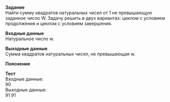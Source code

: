 **Задание**  
Найти сумму квадратов натуральных чисел от 1 не превышающую заданное число W. Задачу решить в двух вариантах: циклом с условием продолжения и циклом с условием завершения.  

**Входные данные**  
Натуральное число w.  

**Выходные данные**  
Сумма квадратов натуральных чисел, не превышающая w.  

**Пояснение**  

**Тест**  
Входные данные:  
90  
Выходные данные:  
91 91  
